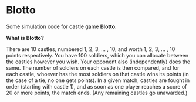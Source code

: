 # Blotto
Some simulation code for castle game **Blotto**. 

**What is Blotto?**

There are 10 castles, numbered 1, 2, 3, ... , 10, and worth 1, 2, 3, ... , 10 points respectively. You have 100 soldiers, which you can
allocate between the castles however you wish. Your opponent also (independently) does the same. The number of soldiers on
each castle is then compared, and for each castle, whoever has the most soldiers on that castle wins its points (in the case of a tie,
no one gets points). In a given match, castles are fought in order (starting with castle 1), and as soon as one player reaches a score
of 20 or more points, the match ends. (Any remaining castles go unawarded.)

